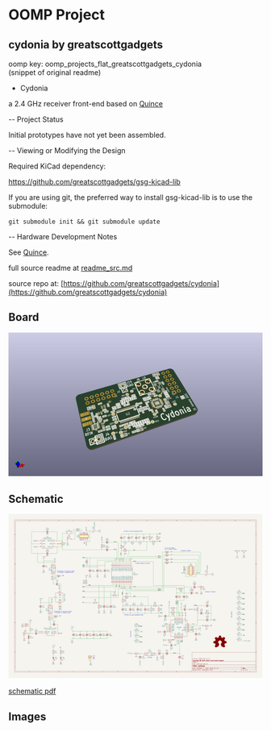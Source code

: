 # OOMP Project  
## cydonia  by greatscottgadgets  
  
oomp key: oomp_projects_flat_greatscottgadgets_cydonia  
(snippet of original readme)  
  
- Cydonia  
  
a 2.4 GHz receiver front-end based on [Quince](https://github.com/greatfet-hardware/quince)  
  
-- Project Status  
  
Initial prototypes have not yet been assembled.  
  
-- Viewing or Modifying the Design  
  
Required KiCad dependency:  
  
https://github.com/greatscottgadgets/gsg-kicad-lib  
  
If you are using git, the preferred way to install gsg-kicad-lib is to use the  
submodule:  
  
```  
git submodule init && git submodule update  
```  
  
-- Hardware Development Notes  
  
See [Quince](https://github.com/greatfet-hardware/quince).  
  
  full source readme at [readme_src.md](readme_src.md)  
  
source repo at: [https://github.com/greatscottgadgets/cydonia](https://github.com/greatscottgadgets/cydonia)  
## Board  
  
[![working_3d.png](working_3d_600.png)](working_3d.png)  
## Schematic  
  
[![working_schematic.png](working_schematic_600.png)](working_schematic.png)  
  
[schematic pdf](working_schematic.pdf)  
## Images  
